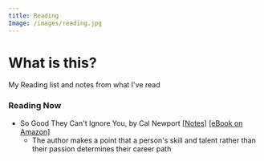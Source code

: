 ```yaml
---
title: Reading
Image: /images/reading.jpg
---
```


# What is this?
My Reading list and notes from what I've read

### Reading Now
- So Good They Can't Ignore You, by Cal Newport [[Notes]](so-good-cant-ignore) [[eBook on Amazon]](https://www.amazon.com.au/dp/B01KFR64LQ/ref=cm_sw_r_tw_dp_U_x_YiKCBbSZM36TX )
  - The author makes a point that a person's skill and talent rather than their passion determines their career path